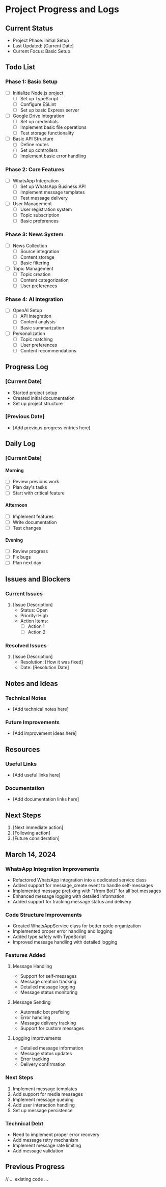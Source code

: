 # Project Progress and Logs

## Current Status
- Project Phase: Initial Setup
- Last Updated: [Current Date]
- Current Focus: Basic Setup

## Todo List

### Phase 1: Basic Setup
- [ ] Initialize Node.js project
  - [ ] Set up TypeScript
  - [ ] Configure ESLint
  - [ ] Set up basic Express server
- [ ] Google Drive Integration
  - [ ] Set up credentials
  - [ ] Implement basic file operations
  - [ ] Test storage functionality
- [ ] Basic API Structure
  - [ ] Define routes
  - [ ] Set up controllers
  - [ ] Implement basic error handling

### Phase 2: Core Features
- [ ] WhatsApp Integration
  - [ ] Set up WhatsApp Business API
  - [ ] Implement message templates
  - [ ] Test message delivery
- [ ] User Management
  - [ ] User registration system
  - [ ] Topic subscription
  - [ ] Basic preferences

### Phase 3: News System
- [ ] News Collection
  - [ ] Source integration
  - [ ] Content storage
  - [ ] Basic filtering
- [ ] Topic Management
  - [ ] Topic creation
  - [ ] Content categorization
  - [ ] User preferences

### Phase 4: AI Integration
- [ ] OpenAI Setup
  - [ ] API integration
  - [ ] Content analysis
  - [ ] Basic summarization
- [ ] Personalization
  - [ ] Topic matching
  - [ ] User preferences
  - [ ] Content recommendations

## Progress Log

### [Current Date]
- Started project setup
- Created initial documentation
- Set up project structure

### [Previous Date]
- [Add previous progress entries here]

## Daily Log

### [Current Date]
#### Morning
- [ ] Review previous work
- [ ] Plan day's tasks
- [ ] Start with critical feature

#### Afternoon
- [ ] Implement features
- [ ] Write documentation
- [ ] Test changes

#### Evening
- [ ] Review progress
- [ ] Fix bugs
- [ ] Plan next day

## Issues and Blockers

### Current Issues
1. [Issue Description]
   - Status: Open
   - Priority: High
   - Action Items:
     - [ ] Action 1
     - [ ] Action 2

### Resolved Issues
1. [Issue Description]
   - Resolution: [How it was fixed]
   - Date: [Resolution Date]

## Notes and Ideas

### Technical Notes
- [Add technical notes here]

### Future Improvements
- [Add improvement ideas here]

## Resources

### Useful Links
- [Add useful links here]

### Documentation
- [Add documentation links here]

## Next Steps
1. [Next immediate action]
2. [Following action]
3. [Future consideration]

## March 14, 2024

### WhatsApp Integration Improvements
- Refactored WhatsApp integration into a dedicated service class
- Added support for message_create event to handle self-messages
- Implemented message prefixing with "(from Bot)" for all bot messages
- Enhanced message logging with detailed information
- Added support for tracking message status and delivery

### Code Structure Improvements
- Created WhatsAppService class for better code organization
- Implemented proper error handling and logging
- Added type safety with TypeScript
- Improved message handling with detailed logging

### Features Added
1. Message Handling
   - Support for self-messages
   - Message creation tracking
   - Detailed message logging
   - Message status monitoring

2. Message Sending
   - Automatic bot prefixing
   - Error handling
   - Message delivery tracking
   - Support for custom messages

3. Logging Improvements
   - Detailed message information
   - Message status updates
   - Error tracking
   - Delivery confirmation

### Next Steps
1. Implement message templates
2. Add support for media messages
3. Implement message queuing
4. Add user interaction handling
5. Set up message persistence

### Technical Debt
- Need to implement proper error recovery
- Add message retry mechanism
- Implement message rate limiting
- Add message validation

## Previous Progress
// ... existing code ... 